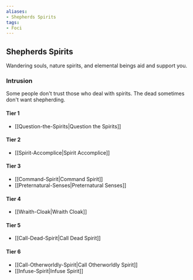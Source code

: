 ```yaml
---
aliases:
- Shepherds Spirits
tags:
- Foci
---
```


  
## Shepherds Spirits  
Wandering souls, nature spirits, and elemental beings aid and support you.  
 ### Intrusion  
Some people don't trust those who deal with spirits. The dead sometimes don't want shepherding.   
#### Tier 1    
* [[Question-the-Spirits|Question the Spirits]]  
#### Tier 2    
* [[Spirit-Accomplice|Spirit Accomplice]]  
#### Tier 3    
  - [[Command-Spirit|Command Spirit]]  
  - [[Preternatural-Senses|Preternatural Senses]]  
#### Tier 4    
* [[Wraith-Cloak|Wraith Cloak]]  
#### Tier 5    
* [[Call-Dead-Spirit|Call Dead Spirit]]  
#### Tier 6    
  - [[Call-Otherworldly-Spirit|Call Otherworldly Spirit]]  
  - [[Infuse-Spirit|Infuse Spirit]]